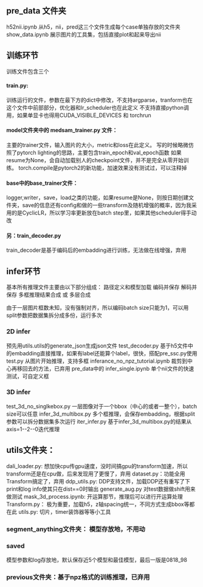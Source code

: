 ## pre_data 文件夹
h52nii.ipynb 从h5，nii，pred这三个文件生成每个case单独存放的文件夹
show_data.ipynb 展示图片的工具集，包括直接plot和起来导出nii

## 训练环节
训练文件包含三个
#### train.py:
训练运行的文件，参数在最下方的dict中修改，不支持argparse，tranform也在这个文件中前部部分，优化器和lr_scheduler也在此定义
不支持直接python调用，如果单显卡也得用CUDA_VISIBLE_DEVICES 和 torchrun
#### model文件夹中的 medsam_trainer.py 文件：
主要的trainer文件，输入图片的大小，metric和loss在此定义。
写的时候略微仿照了pytorch lighting的思路，主要包含train_epoch和val_epoch函数
如果resume为None，会自动加载别人的checkpoint文件，并不是完全从零开始训练。
torch.compile是pytorch2的新功能，加速效果没有测试过，可以注释掉
#### base中的base_trainer文件：
logger,writer，save，load之类的功能，如果resume是None，则按日期创建文件夹，save的信息还有config和做的一些transform及随机增强的概率，因为我采用的是CyclicLR，所以学习率更新放在batch step里，如果其他scheduler得手动改
#### 另：train_decoder.py
train_decoder是基于编码后的embadding进行训练，无法做在线增强，弃用


## infer环节
基本所有推理文件主要由以下部分组成：
路径定义和模型加载
编码并保存
解码并保存
多框推理结果合成 或 多层合成

由于一层图片框数未知，没有强制对齐，所以编码batch size只能为1，可以用split参数把数据集拆分成多份，运行多次

### 2D infer
预先用utils.utils的generate_json生成json文件
test_decoder.py 基于h5文件中的embadding直接推理，如果有label还能算个label，很快，搭配pre_ssc.py使用
test.py 从图片开始推理，支持多框
inferance_no_npz_tutorial.ipynb 裁剪到中心再移回去的方法，已弃用
pre_data中的 infer_single.ipynb 单个nii文件的快速测试，可自定义框

### 3D infer
test_3d_no_singlkebox.py 一层图像对于一个bbox（中心的或者一整个），batch size可以任意
infer_3d_multibox.py 多个框推理，会保存embadding，根据split参数可以拆分数据集多次运行
iter_infer.py 基于infer_3d_multibox.py的结果从axis=1--2--0迭代推理


## utils文件夹：
dali_loader.py: 想加快cpu传gpu速度，没时间搞gpu的transform加速，所以transform还是在cpu做，后来发现用了更慢了，弃用
dataset.py：功能全用Transform搞定了，弃用
ddp_utils.py: DDP支持文件，加载DDP还有重写了下print和log info使其只在dist==0时输出
generate_aug.py 对test数据做shift用来做测试
mask_3d_process.ipynb: 开运算那节，推理后可以进行开运算处理
Transform.py： 极为重要，加载h5，z轴spacing统一，不同方式生成bbox等都在此
utils.py: 切片，timer装饰器等等小工具

### segment_anything文件夹： 模型存放地，不用动

### saved
模型参数和log存放地，默认保存近5个模型和最佳模型，最后一版是0818_98

### previous文件夹：基于npz格式的训练推理，已弃用



